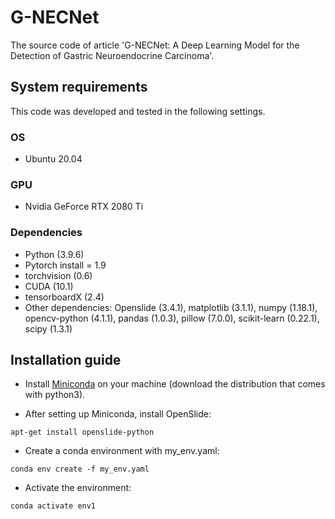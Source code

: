 # G-NECNet
The source code of article 'G-NECNet: A Deep Learning Model for the Detection of Gastric Neuroendocrine Carcinoma'.

## System requirements
This code was developed and tested in the following settings. 
### OS
- Ubuntu 20.04
### GPU
- Nvidia GeForce RTX 2080 Ti
### Dependencies
- Python (3.9.6)
- Pytorch install = 1.9
- torchvision (0.6)
- CUDA (10.1)
- tensorboardX (2.4)
- Other dependencies: Openslide (3.4.1), matplotlib (3.1.1), numpy (1.18.1), opencv-python (4.1.1), pandas (1.0.3), pillow (7.0.0), scikit-learn (0.22.1), scipy (1.3.1)

## Installation guide

- Install [Miniconda](https://docs.conda.io/en/latest/miniconda.html#linux-installers) on your machine (download the distribution that comes with python3).  
  
- After setting up Miniconda, install OpenSlide:  
```
apt-get install openslide-python
```
- Create a conda environment with my_env.yaml:
```
conda env create -f my_env.yaml
```  
- Activate the environment:
```
conda activate env1
```

